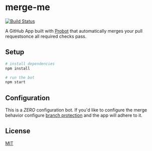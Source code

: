 # merge-me

[![Build Status](https://travis-ci.com/nikku/merge-me.svg?branch=master)](https://travis-ci.com/nikku/merge-me)

A GitHub App built with [Probot](https://probot.github.io) that automatically
merges your pull requestsonce all required checks pass.


## Setup

```sh
# install dependencies
npm install

# run the bot
npm start
```


## Configuration

This is a _ZERO_ configuration bot. If you'd like to configure the merge behavior
configure [branch protection](https://help.github.com/articles/about-protected-branches/)
and the app will adhere to it.


## License

[MIT](LICENSE)